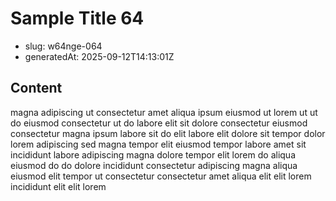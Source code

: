 # Sample Title 64

- slug: w64nge-064
- generatedAt: 2025-09-12T14:13:01Z

## Content
magna adipiscing ut consectetur amet aliqua ipsum eiusmod ut lorem ut ut do eiusmod consectetur ut do labore elit sit dolore consectetur eiusmod consectetur magna ipsum labore sit do elit labore elit dolore sit tempor dolor lorem adipiscing sed magna tempor elit eiusmod tempor labore amet sit incididunt labore adipiscing magna dolore tempor elit lorem do aliqua eiusmod do do dolore incididunt consectetur adipiscing magna aliqua eiusmod elit tempor ut consectetur consectetur amet aliqua elit elit lorem incididunt elit elit lorem

